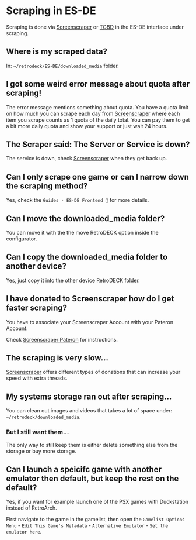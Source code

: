 # Scraping in ES-DE

Scraping is done via [Screenscraper](https://www.screenscraper.fr/) or [TGBD](https://thegamesdb.net/) in the ES-DE interface under scraping.

## Where is my scraped data?

In: `~/retrodeck/ES-DE/downloaded_media` folder.

## I got some weird error message about quota after scraping!

The error message mentions something about quota. You have a quota limit on how much you can scrape each day from [Screenscraper](https://www.screenscraper.fr/) where each item you scrape counts as 1 quota of the daily total.
You can pay them to get a bit more daily quota and show your support or just wait 24 hours.


## The Scraper said: The Server or Service is down?

The service is down, check [Screenscraper](https://www.screenscraper.fr/) when they get back up.


## Can I only scrape one game or can I narrow down the scraping method?
Yes, check the `Guides - ES-DE Frontend 🤖`  for more details.

## Can I move the downloaded_media folder?
 You can move it with the the move RetroDECK option inside the configurator.

## Can I copy the downloaded_media folder to another device?
Yes, just copy it into the other device RetroDECK folder.

## I have donated to Screenscraper how do I get faster scraping?

You have to associate your Screenscraper Account with your Pateron Account.

Check [Screenscraper Pateron](https://www.patreon.com/screenscraper) for instructions.

## The scraping is very slow...
[Screenscraper](https://www.screenscraper.fr/) offers different types of donations that can increase your speed with extra threads.

## My systems storage ran out after scraping...
You can clean out images and videos that takes a lot of space under: `~/retrodeck/downloaded_media`.

### But I still want them...
The only way to still keep them is either delete something else from the storage or buy more storage.

## Can I launch a speicifc game with another emulator then default, but keep the rest on the default?

Yes, if you want for example launch one of the PSX games with Duckstation instead of RetroArch.

First navigate to the game in the gamelist, then open the  `Gamelist Options Menu` - `Edit This Game's Metadata` - `Alternative Emulator` - `Set the emulator here`.
